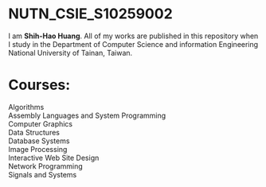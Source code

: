 # NUTN_CSIE_S10259002
I am **Shih-Hao Huang**. All of my works are published in this repository when I study in the Department of Computer Science and information Engineering National University of Tainan, Taiwan.

# Courses:
Algorithms  
Assembly Languages and System Programming  
Computer Graphics  
Data Structures  
Database Systems  
Image Processing  
Interactive Web Site Design  
Network Programming  
Signals and Systems  
